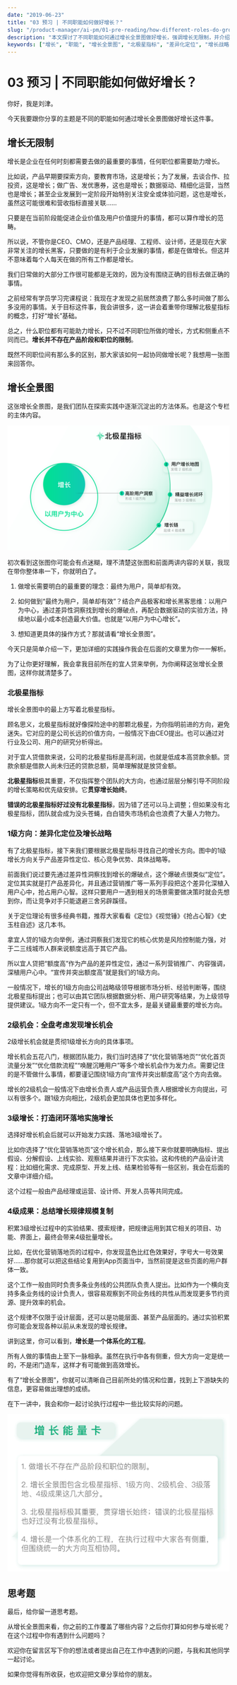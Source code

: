 ```yaml
---
date: "2019-06-23"
title: "03 预习 | 不同职能如何做好增长？"
slug: "/product-manager/ai-pm/01-pre-reading/how-different-roles-do-growth"
description: "本文探讨了不同职能如何通过增长全景图做好增长，强调增长无限制，并介绍了增长全景图中的北极星指标、差异化定位、增长战略、增长机会、闭环落地实施和总结增长规律等概念。"
keywords: ["增长", "职能", "增长全景图", "北极星指标", "差异化定位", "增长战略", "增长机会", "增长规律"]
---  
```

      
# 03 预习 | 不同职能如何做好增长？
你好，我是刘津。

今天我要跟你分享的主题是不同的职能如何通过增长全景图做好增长这件事。

## 增长无限制

增长是企业在任何时刻都需要去做的最重要的事情，任何职位都需要助力增长。

比如说，产品早期要探索方向，要教育市场，这是增长；为了发展，去谈合作、拉投资，这是增长；做广告、发优惠券，这也是增长；数据驱动、精细化运营，当然也是增长；甚至企业发展到一定阶段开始特别关注安全或体验问题，这也是增长，虽然这可能很难和营收指标直接关联……

只要是在当前阶段能促进企业价值及用户价值提升的事情，都可以算作增长的范畴。

所以说，不管你是CEO、CMO，还是产品经理、工程师、设计师，还是现在大家非常关注的增长黑客，只要做的是有利于企业发展的事情，都是在做增长。但这并不意味着每个人每天在做的所有工作都是增长。

我们日常做的大部分工作很可能都是无效的，因为没有围绕正确的目标去做正确的事情。

之前经常有学员学习完课程说：我现在才发现之前居然浪费了那么多时间做了那么多没用的事情。关于目标这件事，我会讲很多，这一讲会着重带你理解北极星指标的概念，打好“增长”基础。

总之，什么职位都有可能助力增长，只不过不同职位所做的增长，方式和侧重点不同而已。**增长并不存在产品阶段和职****位****的限制**。

<!-- [[[read_end]]] -->

既然不同职位间有那么多的区别，那大家该如何一起协同做增长呢？我想用一张图来回答你。

## 增长全景图

这张增长全景图，是我们团队在探索实践中逐渐沉淀出的方法体系。也是这个专栏的主体内容。

![](./httpsstatic001geekbangorgresourceimage9b909be1cc04a83af496386c3efd4ca79790.png)

初次看到这张图你可能会有点迷糊，理不清楚这张图和前面两讲内容的关联，我现在带你整体串一下，你就明白了。

1.  做增长需要明白的最重要的理念：最终为用户，简单却有效。

2.  如何做到“最终为用户，简单却有效”？结合产品极客和增长黑客思维：以用户为中心，通过差异性洞察找到增长的爆破点，再配合数据驱动的实验方法，持续地以最小成本创造最大价值。也就是“以用户为中心增长”。

3.  想知道更具体的操作方式？那就请看“增长全景图”。

今天只是简单介绍一下，更加详细的实践操作我会在后面的文章里为你一一解析。

为了让你更好理解，我会拿我目前所在的宜人贷来举例，为你阐释这张增长全景图，这样你就清楚多了。

### 北极星指标

增长全景图中的最上方写着北极星指标。

顾名思义，北极星指标就好像探险途中的那颗北极星，为你指明前进的方向，避免迷失。它对应的是公司长远的价值方向，一般情况下由CEO提出。也可以通过对行业及公司、用户的研究分析得出。

对于宜人贷借款来说，公司的北极星指标是高利润，也就是低成本高贷款余额。贷款余额是借款人尚未归还的贷款总额，简单理解就是放贷金额。

**北极星指标**极其重要，不仅指挥整个团队的大方向，也通过层层分解引导不同阶段的增长策略和优先级安排。它**贯穿增长始终**。

**错误的北极星指标好过没有北极星指标**，因为错了还可以马上调整；但如果没有北极星指标，团队就会成为没头苍蝇，白白错失市场机会也浪费了大量人力物力。

### 1级方向：差异化定位及增长战略

有了北极星指标，接下来我们要根据北极星指标寻找自己的增长方向。图中的1级增长方向关乎产品差异性定位、核心竞争优势、具体战略等。

前面我们说过要先通过差异性洞察找到增长的爆破点，这个爆破点很类似“定位”。定位其实就是打产品差异化，并且通过营销推广等一系列手段把这个差异化深植入用户心中，抢占用户心智。这样只要用户一遇到相关的场景需要做决策时就会先想到你，而让竞争对手只能退避三舍另辟蹊径。

关于定位理论有很多经典书籍，推荐大家看看《定位》《视觉锤》《抢占心智》《史玉柱自述》这几本书。

拿宜人贷的1级方向举例，通过洞察我们发现它的核心优势是风险控制能力强，对于二三线城市人群来说额度远高于其它产品。

所以宜人贷把“额度高”作为产品的差异性定位，通过一系列营销推广、内容强调，深植用户心中。“宣传并突出额度高”就是我们的1级方向。

一般情况下，增长的1级方向由公司战略级领导根据市场分析、经验判断等，围绕北极星指标提出；也可以由其它团队根据数据分析、用户研究等结果，为上级领导提供建议。1级方向不一定只有一个，但不宜太多，是最关键最重要的增长方向。

### 2级机会：全盘考虑发现增长机会

2级增长机会就是贯彻1级增长方向的具体事项。

增长机会五花八门，根据团队能力，我们当时选择了“优化营销落地页”“优化首页流量分发”“优化借款流程”“唤醒沉睡用户”等多个增长机会作为发力点。需要记住的是不管做什么事情，都要谨记围绕1级方向“宣传并突出额度高”这个方向去做。

增长的2级机会一般情况下由增长负责人或产品运营负责人根据增长方向提出，可以有很多个。跟1级方向相比，2级机会更加具体也更加多样化。

### 3级增长：打造闭环落地实施增长

选择好增长机会后就可以开始发力实践、落地3级增长了。

比如你选择了“优化营销落地页”这个增长机会，那么接下来你就要明确指标、提出假设、分解假设、上线实验、观察结果并进行下次实验。这和传统的产品设计流程：比如细化需求、完成原型、开发上线、结果检验等有一些区别，我会在后面的文章中详细介绍。

这个过程一般由产品经理或运营、设计师、开发人员等共同完成。

### 4级成果：总结增长规律规模复制

积累3级增长过程中的实验结果、摸索规律，把规律运用到其它相关的项目、功能、界面上，最终会带来4级批量增长。

比如，在优化营销落地页的过程中，你发现蓝色比红色效果好，字号大一号效果好……那你就可以把这些结论复用到App页面当中，当然前提是这些页面的用户群体一致。

这个工作一般由同时负责多条业务线的公共团队负责人提出。比如作为一个横向支持多条业务线的设计负责人，很容易观察到不同业务线的共性从而发现更多节约资源、提升效率的机会。

这个规律不仅限于设计层面，还可以是功能层面、甚至产品层面的。通过实验积累你可能会发现各种以前从未发现的增长规律。

讲到这里，你可以看到，**增长是一个体系化的工程**。

所有人做的事情由上至下一脉相承。虽然在执行中各有侧重，但大方向一定是统一的，不是闭门造车，这样才有可能做到高效增长。

有了“增长全景图”，你就可以清晰自己目前所处的情况和位置，找到上下游缺失的信息，更容易做出理想的成绩。

在下一讲中，我会和你一起讨论执行过程中一些比较实际的问题。

![](./httpsstatic001geekbangorgresourceimage578357c20e1006082ccfee8429d290977483.jpg)

## 思考题

最后，给你留一道思考题。

从增长全景图来看，你之前的工作覆盖了哪些内容？之后你打算如何参与增长呢？在这个过程中你有遇到什么问题吗？

欢迎你在留言区写下你的想法或者提出自己在工作中遇到的问题，与我和其他同学一起讨论。

如果你觉得有所收获，也欢迎把文章分享给你的朋友。